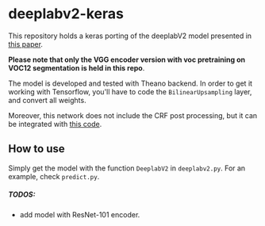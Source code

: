 # deeplabv2-keras
This repository holds a keras porting of the deeplabV2 model presented
in [this paper](https://arxiv.org/pdf/1606.00915v1.pdf).

**Please note that only the VGG encoder version with voc pretraining
on VOC12 segmentation is held in this repo**.

The model is developed and tested with Theano backend. In order to get
it working with Tensorflow, you'll have to code the `BilinearUpsampling`
layer, and convert all weights.

Moreover, this network does not include the CRF post processing,
but it can be integrated with [this code](https://github.com/lucasb-eyer/pydensecrf).

## How to use
Simply get the model with the function `DeeplabV2` in `deeplabv2.py`.
For an example, check `predict.py`.

##### TODOS:
* add model with ResNet-101 encoder.
